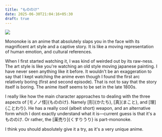 ```yaml
---
title: "もののけ"
date: 2025-06-30T21:04:16+05:30
draft: true
---
```


![](/content-media/mononoke/home.jpg)

Mononoke is an anime that absolutely slaps you in the face with its magnificent
art style and a captive story. It is like a moving representation of human emotion,
and cultural references.

When I first started watching it, I was kind of weirded out by its raw-ness. The 
art style is like you're watching an old style moving japanese painting.
I have never seen anything like it before. It wouldn't be an exaggeration to say
that I kept watching the anime even though I found the first arc relatively boring
(first and second episode). That is not to say that the story itself is boring.
The anime itself seems to be set in the late 1800s.

I really like how the main character approaches to dealing with the three aspects
of [モノノ怪]{もののけ}. Namely [形]{かたち}, [真]{まこと}, and [理]{ことわり}.
He has a really cool (albeit short) weapon, and an alternative form which I dont
exactly understand what it is—current guess is that it's a もののけ. Or rather,
the [薬売り]{くすりうり} is part-mononoke.

I think you should absolutely give it a try, as it's a very unique anime.